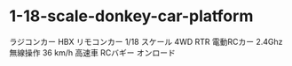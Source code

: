 # 1-18-scale-donkey-car-platform
ラジコンカー HBX リモコンカー 1/18 スケール 4WD RTR 電動RCカー 2.4Ghz無線操作 36 km/h 高速車 RCバギー オンロード

